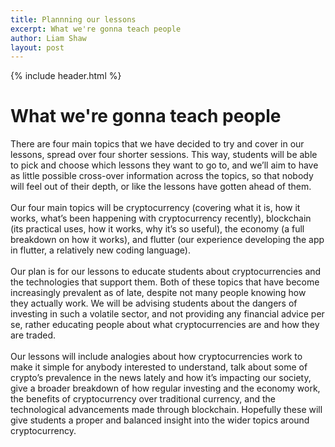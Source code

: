 ```yaml
---
title: Plannning our lessons
excerpt: What we're gonna teach people
author: Liam Shaw
layout: post
---
```

{% include header.html %}

# What we're gonna teach people
There are four main topics that we have decided to try and cover in our lessons, spread over four shorter sessions. This way, students will be able to pick and choose which lessons they want to go to, and we’ll aim to have as little possible cross-over information across the topics, so that nobody will feel out of their depth, or like the lessons have gotten ahead of them.
<br>
<br>
Our four main topics will be cryptocurrency (covering what it is, how it works, what’s been happening with cryptocurrency recently), blockchain (its practical uses, how it works, why it’s so useful), the economy (a full breakdown on how it works), and flutter (our experience developing the app in flutter, a relatively new coding language).
<br>
<br>
Our plan is for our lessons to educate students about cryptocurrencies and the technologies that support them. Both of these topics that have become increasingly prevalent as of late, despite not many people knowing how they actually work. We will be advising students about the dangers of investing in such a volatile sector, and not providing any financial advice per se, rather educating people about what cryptocurrencies are and how they are traded. 
<br>
<br>
Our lessons will include analogies about how cryptocurrencies work to make it simple for anybody interested to understand, talk about some of crypto’s prevalence in the news lately and how it’s impacting our society, give a broader breakdown of how regular investing and the economy work, the benefits of cryptocurrency over traditional currency, and the technological advancements made through blockchain. Hopefully these will give students a proper and balanced insight into the wider topics around cryptocurrency.
